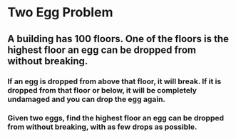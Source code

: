 # Two Egg Problem

## A building has 100 floors. One of the floors is the highest floor an egg can be dropped from without breaking.

### If an egg is dropped from above that floor, it will break. If it is dropped from that floor or below, it will be completely undamaged and you can drop the egg again.

### Given two eggs, find the highest floor an egg can be dropped from without breaking, with as few drops as possible.
